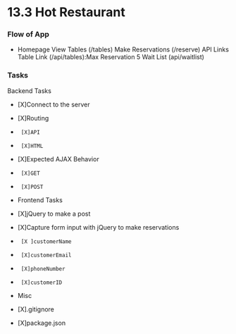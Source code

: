 # 13.3 Hot Restaurant

### Flow of App

- Homepage
  View Tables (/tables)
  Make Reservations (/reserve)
  API Links
    Table Link (/api/tables):Max Reservation 5
    Wait List (api/waitlist)

### Tasks

  Backend Tasks

-    [X]Connect to the server

-    [X]Routing

-      [X]API

-      [X]HTML

-    [X]Expected AJAX Behavior

-      [X]GET

-      [X]POST

-  Frontend Tasks

-    [X]jQuery to make a post

-    [X]Capture form input with jQuery to make reservations

-      [X ]customerName

-      [X]customerEmail

-      [X]phoneNumber

-      [X]customerID

-  Misc

-    [X].gitignore

-    [X]package.json
